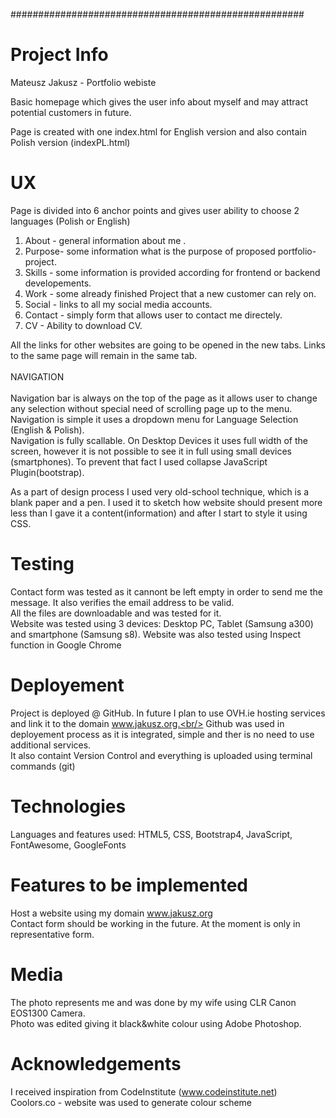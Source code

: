 #####################################################
# Project Info
Mateusz Jakusz - Portfolio webiste

Basic homepage which gives the user info about myself and may attract potential customers in future.

Page is created with one index.html for English version and also contain Polish version (indexPL.html)

#  UX
Page is divided into 6 anchor points and gives user ability to choose 2 languages (Polish or English)

1) About - general information about me .
2) Purpose- some information what is the purpose of proposed portfolio-project.
3) Skills - some information is provided according for frontend or backend developements.
4) Work - some already finished Project that a new customer can rely on.
5) Social - links to all my social media accounts.
6) Contact - simply form that allows user to contact me directely.
7) CV - Ability to download CV.

All the links for other websites are going to be opened in the new tabs. Links to the same page will remain in the same tab. <br/><br/>
NAVIGATION<br/><br/>
Navigation bar is always on the top of the page as it allows user to change any selection without special need of scrolling page up to the menu.<br/>
Navigation is simple it uses a dropdown menu for Language Selection (English & Polish).<br/>
Navigation is fully scallable. On Desktop Devices it uses full width of the screen, however it is not possible to see it in full using small devices (smartphones). To prevent that fact I used collapse JavaScript Plugin(bootstrap). <br/> 

As a part of design process I used very old-school technique, which is a blank paper and a pen. I used it to sketch how website should present more less than I gave it a content(information) and after I start to style it using CSS.


# Testing

Contact form was tested as it cannont be left empty in order to send me the message. It also verifies the email address to be valid.<br/>
All the files are downloadable and was tested for it. <br/>
Website was tested using 3 devices: Desktop PC, Tablet (Samsung a300) and smartphone (Samsung s8). Website was also tested using Inspect function in Google Chrome<br/>
# Deployement

Project is deployed @ GitHub. In future I plan to use OVH.ie hosting services and link it to the domain www.jakusz.org.<br/>
Github was used in deployement process as it is integrated, simple and ther is no need to use additional services.<br/>
It also containt Version Control and everything is uploaded using terminal commands (git)<br/>

# Technologies
Languages and features used: HTML5, CSS, Bootstrap4, JavaScript, FontAwesome, GoogleFonts

# Features to be implemented

Host a website using my domain www.jakusz.org  
Contact form should be working in the future. At the moment is only in representative form.


# Media
The photo represents me and was done by my wife using CLR Canon EOS1300 Camera.<br/>
Photo was edited giving it black&white colour using Adobe Photoshop. 

# Acknowledgements

I received inspiration from CodeInstitute (www.codeinstitute.net)<br/>
Coolors.co - website was used to generate colour scheme

